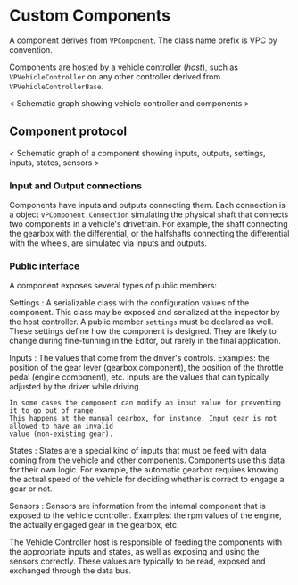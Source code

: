 # Custom Components

A component derives from `VPComponent`. The class name prefix is VPC by convention.

Components are hosted by a vehicle controller (_host_), such as `VPVehicleController` on any other controller
derived from `VPVehicleControllerBase`.

< Schematic graph showing vehicle controller and components >


## Component protocol

< Schematic graph of a component showing inputs, outputs, settings, inputs, states, sensors >


### Input and Output connections

Components have inputs and outputs connecting them. Each connection is a object `VPComponent.Connection`
simulating the physical shaft that connects two components in a vehicle's drivetrain. For example,
the shaft connecting the gearbox with the differential, or the halfshafts connecting the differential
with the wheels, are simulated via inputs and outputs.


### Public interface

A component exposes several types of public members:

Settings
:	A serializable class with the configuration values of the component. This class
	may be exposed and serialized at the inspector by the host controller.
	A public member `settings` must	be declared as well. These settings define how the component
	is designed. They are likely to	change during fine-tunning in the Editor, but rarely in the
	final application.

Inputs
:	The values that come from the driver's controls. Examples: the position of the gear lever
	(gearbox component), the position of the throttle pedal (engine component), etc. Inputs are
	the values that can typically adjusted by the driver while driving.

	In some cases the component can modify an input value for preventing it to go out of range.
	This happens at the manual gearbox, for instance. Input gear is not allowed to have an invalid
	value (non-existing gear).

States
:	States are a special kind of inputs that must be feed with data coming from the vehicle and
	other components. Components use this data for their own logic. For example, the automatic
	gearbox requires knowing the actual speed of the vehicle for deciding whether is correct to
	engage a gear or not.

Sensors
:	Sensors are information from the internal component that is exposed to the vehicle controller.
	Examples: the rpm values of the engine, the actually engaged gear in the gearbox, etc.

The Vehicle Controller host is responsible of feeding the components with the appropriate inputs and
states, as well as exposing and using the sensors correctly. These values are typically to be
read, exposed and exchanged through the data bus.









